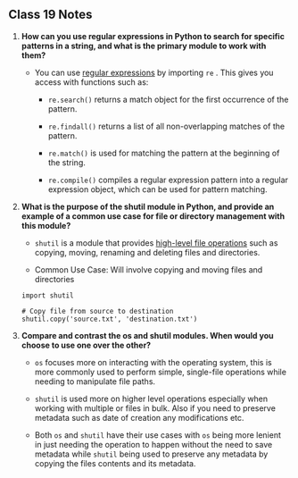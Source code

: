 ## Class 19 Notes

1. **How can you use regular expressions in Python to search for specific patterns in a string, and what is the primary module to work with them?**

    - You can use [regular expressions](https://www.datacamp.com/tutorial/python-regular-expression-tutorial) by importing `re` . This gives you access with functions such as:

        - `re.search()` returns a match object for the first occurrence of the pattern.

        - `re.findall()` returns a list of all non-overlapping matches of the pattern.

        - `re.match()` is used for matching the pattern at the beginning of the string.

        - `re.compile()` compiles a regular expression pattern into a regular expression object, which can be used for pattern matching.

2. **What is the purpose of the shutil module in Python, and provide an example of a common use case for file or directory management with this module?**

    - `shutil` is a module that provides [high-level file operations](https://pymotw.com/3/shutil/) such as copying, moving, renaming and deleting files and directories.

    - Common Use Case: Will involve copying and moving files and directories

    ```
    import shutil

    # Copy file from source to destination
    shutil.copy('source.txt', 'destination.txt')
    ```

3. **Compare and contrast the os and shutil modules. When would you choose to use one over the other?**

    - `os` focuses more on interacting with the operating system, this is more commonly used to perform simple, single-file operations while needing to manipulate file paths.

    - `shutil` is used more on higher level operations especially when working with multiple or files in bulk. Also if you need to preserve metadata such as date of creation any modifications etc.

    - Both `os` and `shutil` have their use cases with `os` being more lenient in just needing the operation to happen without the need to save metadata while `shutil` being used to preserve any metadata by copying the files contents and its metadata.